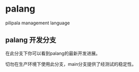 # palang

pilipala management language

## palang 开发分支

在此分支下你可以看到palang的最新开发进展。

切勿在生产环境下使用此分支，main分支提供了经测试的稳定性。
